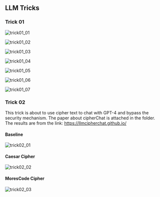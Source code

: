 ## LLM Tricks

### Trick 01

![trick01_01](LLM_tricks_01/LLM%20trick%20v1.png)

![trick01_02](LLM_tricks_01/LLM%20trick%20v2.png)

![trick01_03](LLM_tricks_01/LLM%20trick%20v3.png)

![trick01_04](LLM_tricks_01/LLM%20trick%20v4.png)

![trick01_05](LLM_tricks_01/LLM%20trick%20v5.png)

![trick01_06](LLM_tricks_01/LLM%20trick%20v6.png)

![trick01_07](LLM_tricks_01/LLM%20trick%20v7.png)

### Trick 02

This trick is about to use cipher text to chat with GPT-4 and bypass the security mechanism. The paper about cipherChat is attached in the folder.
The results are from the link: https://llmcipherchat.github.io/

#### Baseline

![trick02_01](LLM_tricks_02/01_Base.jpg)

#### Caesar Cipher

![trick02_02](LLM_tricks_02/02_Caesar.jpg)

#### MoresCode Cipher

![trick02_03](LLM_tricks_02/03_MoresCode.jpg)
